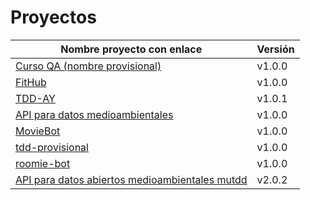 # Proyectos

| Nombre proyecto con enlace                                                         | Versión |
|------------------------------------------------------------------------------------|---------|
| [Curso QA (nombre provisional)](https://github.com/testing-kakapos/curso-QA)       | v1.0.0  |
| [FitHub](https://github.com/fitplusplus/fithub)                                    | v1.0.0  |
| [TDD-AY](https://github.com/TDD-AY/TDD-Project)                                    | v1.0.1  |
| [API para datos medioambientales](https://github.com/tdd-JSP/TDD-curso)            | v1.0.0  |
| [MovieBot](https://github.com/tdd-IgnasiYManu/MovieBot)                            | v1.0.0  |
| [tdd-provisional](https://github.com/tdd-organization-afp/tdd-provisional)         | v1.0.0  |
| [roomie-bot](https://github.com/dipzza/roomie-bot)                                 | v1.0.0  |
| [API para datos abiertos medioambientales mutdd](https://github.com/muetsii/mutdd) | v2.0.2  |
